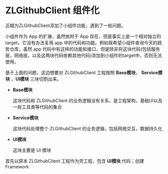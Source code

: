 # ZLGithubClient 组件化

近期为ZLGithubClient添加了小组件功能，遇到了一些问题。

小组件作为 App 的扩展，虽然依附于 App 存在，但是事实上是一个相对独立的 target。它没有办法复用 app 中的代码和功能。例如我希望小组件查询今天的趋势仓库，虽然 app 代码中有这样的功能和接口，但是除非将这块代码(包括服务层，网络层，以及这两块代码依赖其他代码)添加到小组件的target中，否则无法使用。

基于上面的问题，这边想要对 ZLGithubClient 工程按照 **Base模块**， **Service模块** ，**UI模块** 三块切割出来。

- **Base模块** 

   这块代码和 ZLGithubClient 的业务逻辑没有关系，是工程架构，基础UI以及一些工具类等代码的集合

- **Service模块** 

   这块代码处理整个 ZLGithubClient 的业务逻辑，包括网络交互，数据持久化


- **UI模块**

   这块主要是 UI 模块


首先以原本 ZLGithubClient 工程作为壳工程，包含 **UI模块** 代码；创建 Framework 
